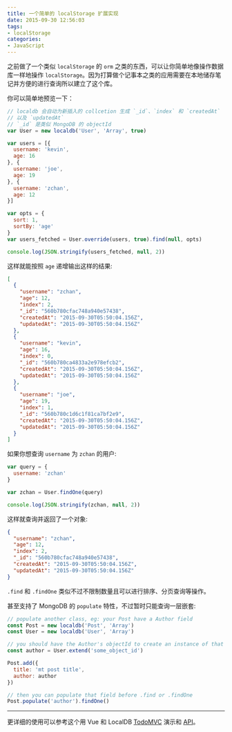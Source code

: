 ```yaml
---
title: 一个简单的 localStorage 扩展实现
date: 2015-09-30 12:56:03
tags: 
- localStorage
categories:
- JavaScript
---
```

之前做了一个类似 `localStorage` 的 `orm` 之类的东西，可以让你简单地像操作数据库一样地操作 `localStorage`。因为打算做个记事本之类的应用需要在本地储存笔记并方便的进行查询所以建立了这个库。

你可以简单地预览一下：

```javascript
// localdb 会自动为新插入的 collcetion 生成 `_id`、`index` 和 `createdAt` 
// 以及 `updatedAt`
// `_id` 是类似 MongoDB 的 objectId
var User = new localdb('User', 'Array', true)

var users = [{
  username: 'kevin',
  age: 16
}, {
  username: 'joe',
  age: 19
}, {
  username: 'zchan',
  age: 12
}]

var opts = {
  sort: 1,
  sortBy: 'age'
}
var users_fetched = User.override(users, true).find(null, opts)

console.log(JSON.stringify(users_fetched, null, 2))
```

这样就能按照 `age` 递增输出这样的结果:

```json
[
  {
    "username": "zchan",
    "age": 12,
    "index": 2,
    "_id": "560b780cfac748a940e57438",
    "createdAt": "2015-09-30T05:50:04.156Z",
    "updatedAt": "2015-09-30T05:50:04.156Z"
  },
  {
    "username": "kevin",
    "age": 16,
    "index": 0,
    "_id": "560b780ca4833a2e978efcb2",
    "createdAt": "2015-09-30T05:50:04.156Z",
    "updatedAt": "2015-09-30T05:50:04.156Z"
  },
  {
    "username": "joe",
    "age": 19,
    "index": 1,
    "_id": "560b780c1d6c1f81ca7bf2e9",
    "createdAt": "2015-09-30T05:50:04.156Z",
    "updatedAt": "2015-09-30T05:50:04.156Z"
  }
]
```

如果你想查询 `username` 为 `zchan` 的用户:

```javascript
var query = {
  username: 'zchan'
}

var zchan = User.findOne(query)

console.log(JSON.stringify(zchan, null, 2))
```

这样就查询并返回了一个对象:

```json
{
  "username": "zchan",
  "age": 12,
  "index": 2,
  "_id": "560b780cfac748a940e57438",
  "createdAt": "2015-09-30T05:50:04.156Z",
  "updatedAt": "2015-09-30T05:50:04.156Z"
}
```

`.find` 和 `.findOne` 类似不过不限制数量且可以进行排序、分页查询等操作。

甚至支持了 MongoDB 的 `populate` 特性，不过暂时只能查询一层嵌套:

```javascript
// populate another class, eg: your Post have a Author field
const Post = new localdb('Post', 'Array')
const User = new localdb('User', 'Array')

// you should have the Author's objectId to create an instance of that class
const author = User.extend('some_object_id')

Post.add({
  title: 'mt post title',
  author: author
})

// then you can populate that field before .find or .findOne
Post.populate('author').findOne()
```

---

更详细的使用可以参考这个用 Vue 和 LocalDB [TodoMVC](http://output.jsbin.com/titeve) 演示和 [API](https://egoist.github.io/localdb/)。
